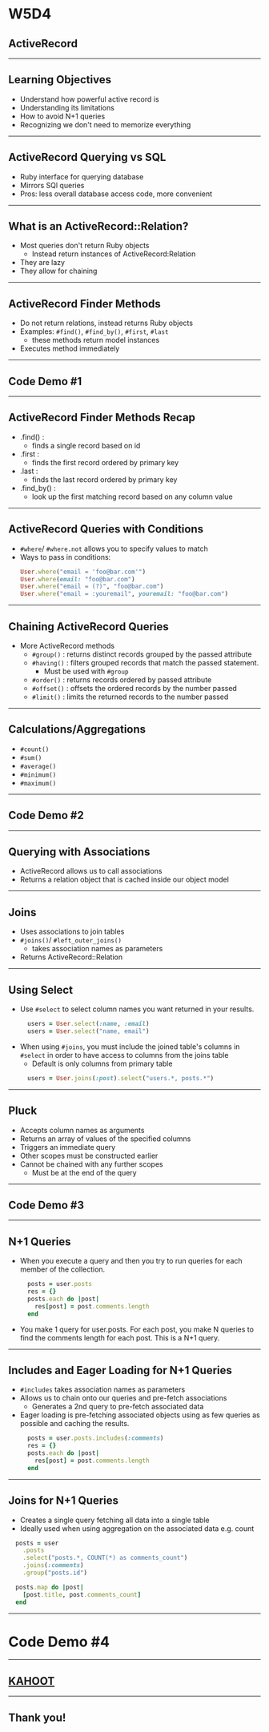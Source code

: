 # W5D4
## ActiveRecord

---

## Learning Objectives

- Understand how powerful active record is
- Understanding its limitations
- How to avoid N+1 queries
- Recognizing we don't need to memorize everything

---

## ActiveRecord Querying vs SQL

+ Ruby interface for querying database
+ Mirrors SQl queries
+ Pros: less overall database access code, more convenient

---

## What is an ActiveRecord::Relation?

+ Most queries don't return Ruby objects
  + Instead return instances of ActiveRecord:Relation
+ They are lazy
+ They allow for chaining

---

## ActiveRecord Finder Methods 

+ Do not return relations, instead returns Ruby objects
+ Examples: `#find()`, `#find_by()`, `#first`, `#last` 
  + these methods return model instances
+ Executes method immediately

---

## Code Demo #1

---

## ActiveRecord Finder Methods Recap

+ .find() :
  - finds a single record based on id
+ .first :
  - finds the first record ordered by primary key
+ .last :
  - finds the last record ordered by primary key
+ .find_by() :
  - look up the first matching record based on any column value

---

## ActiveRecord Queries with Conditions

+ `#where`/ `#where.not` allows you to specify values to match 
+ Ways to pass in conditions:
  ```ruby
  User.where("email = 'foo@bar.com'")
  User.where(email: "foo@bar.com")
  User.where("email = (?)", "foo@bar.com")
  User.where("email = :youremail", youremail: "foo@bar.com")
  ```

---

## Chaining ActiveRecord Queries

+ More ActiveRecord methods
  + `#group()` : returns distinct records grouped by the passed attribute
  + `#having()` : filters grouped records that match the passed statement. 
  	+ Must be used with `#group`
  + `#order()` : returns records ordered by passed attribute
  + `#offset()` : offsets the ordered records by the number passed
  + `#limit()` : limits the returned records to the number passed

---

## Calculations/Aggregations

+ `#count()`
+ `#sum()`
+ `#average()`
+ `#minimum()`
+ `#maximum()`

---

## Code Demo #2

---

## Querying with Associations

+ ActiveRecord allows us to call associations 
+ Returns a relation object that is cached inside our object model

---

## Joins

+ Uses associations to join tables
+ `#joins()`/ `#left_outer_joins()` 
	+ takes association names as parameters
+ Returns ActiveRecord::Relation

---

## Using Select

+ Use `#select` to select column names you want returned in your results.
  ```ruby
    users = User.select(:name, :email)
    users = User.select("name, email")
  ```
+ When using `#joins`, you must include the joined table's columns in `#select` in order to have access to columns from the joins table
  + Default is only columns from primary table
  ```ruby
    users = User.joins(:post).select("users.*, posts.*")
  ```

---

## Pluck

+ Accepts column names as arguments
+ Returns an array of values of the specified columns
+ Triggers an immediate query
+ Other scopes must be constructed earlier
+ Cannot be chained with any further scopes 
  + Must be at the end of the query

---

## Code Demo #3


---

## N+1 Queries

+ When you execute a query and then you try to run queries for each member of the collection. 
  ```ruby
    posts = user.posts
    res = {}
    posts.each do |post|
      res[post] = post.comments.length
    end
  ```
+ You make 1 query for user.posts. For each post, you make N queries to find the comments length for each post. This is a N+1 query.

---

## Includes and Eager Loading for N+1 Queries

+ `#includes` takes association names as parameters
+ Allows us to chain onto our queries and pre-fetch associations
  + Generates a 2nd query to pre-fetch associated data
+ Eager loading is pre-fetching associated objects using as few queries as possible and caching the results.
  ```ruby
    posts = user.posts.includes(:comments)
    res = {}
    posts.each do |post|
      res[post] = post.comments.length
    end
  ```

---

## Joins for N+1 Queries

+ Creates a single query fetching all data into a single table
+ Ideally used when using aggregation on the associated data e.g. count
```ruby
  posts = user
    .posts
    .select("posts.*, COUNT(*) as comments_count")
    .joins(:comments)
    .group("posts.id")

  posts.map do |post|
    [post.title, post.comments_count]
  end

```

---

# Code Demo #4 

---

## [KAHOOT](https://play.kahoot.it/#/?quizId=3aca0565-6d36-4d33-bd79-20c408ea0848)


---

## Thank you!
